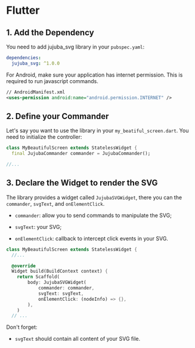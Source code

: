 # Flutter

## 1. Add the Dependency

You need to add jujuba_svg library in your `pubspec.yaml`:

```yaml
dependencies:
  jujuba_svg: ^1.0.0
```

For Android, make sure your application has internet permission. This is required to run javascript commands.

```xml
// AndroidManifest.xml
<uses-permission android:name="android.permission.INTERNET" />
```

## 2. Define your Commander

Let's say you want to use the library in your `my_beatiful_screen.dart`. You need to initialize the controller:

```dart
class MyBeautifulScreen extends StatelessWidget {
  final JujubaCommander commander = JujubaCommander();

//...
```

## 3. Declare the Widget to render the SVG

The library provides a widget called `JujubaSVGWidget`, there you can the `commander`, `svgText`, and `onElementClick`.

- `commander`: allow you to send commands to manipulate the SVG;

- `svgText`: your SVG;

- `onElementClick`: callback to intercept click events in your SVG.

```dart
class MyBeautifulScreen extends StatelessWidget {
  //...

  @override
  Widget build(BuildContext context) {
    return Scaffold(
        body: JujubaSVGWidget(
            commander: commander,
            svgText: svgText,
            onElementClick: (nodeInfo) => {},
        ),
    )
  // ...
```

Don't forget:

- `svgText` should contain all content of your SVG file.
